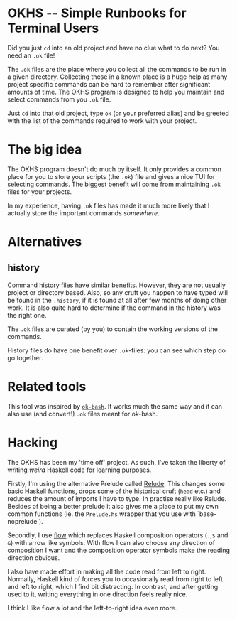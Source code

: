 # OKHS -- Simple Runbooks for Terminal Users

Did you just `cd` into an old project and have no clue what to do next?
You need an `.ok` file!

The `.ok` files are the place where you collect all the commands to be run in a
given directory. Collecting these in a known place is a huge help as many
project specific commands can be hard to remember after significant amounts of
time.  The OKHS program is designed to help you maintain and select commands from
you `.ok` file.

Just `cd` into that old project, type `ok` (or your preferred alias) and 
be greeted with the list of the commands required to work with your project.

# The big idea

The OKHS program doesn't do much by itself. It only provides a common place for
you to store your scripts (the `.ok`) file and gives a nice TUI for selecting
commands. The biggest benefit will come from maintaining `.ok` files for your
projects.

In my experience, having `.ok` files has made it much more likely that I actually
store the important commands *somewhere*.


# Alternatives

## history

Command history files have similar benefits. However, they are not usually
project or directory based. Also, so any cruft you happen to have typed will be
found in the `.history`, if it is found at all after few months of doing other
work. It is also quite hard to determine if the command in the history was the
right one.  

The `.ok` files are curated (by you) to contain the working versions of the commands.

History files do have one benefit over `.ok`-files: you can see which step do
go together.

# Related tools

This tool was inspired by [`ok-bash`](http://secretgeek.net/ok). It works
much the same way and it can also use (and convert!) `.ok` files meant
for ok-bash.

# Hacking

The OKHS has been my 'time off' project. As such, I've taken the liberty of
writing *weird* Haskell code for learning purposes.

Firstly, I'm using the alternative Prelude called
[Relude](https://github.com/kowainik/relude). This changes some basic Haskell
functions, drops some of the historical cruft (`head` etc.) and reduces the
amount of imports I have to type. In practise really like Relude. Besides of
being a better prelude it also gives me a place to put my own common functions
(ie. the `Prelude.hs` wrapper that you use with `base-noprelude.).

Secondly, I use [flow](http://hackage.haskell.org/package/flow) which replaces
Haskell composition operators (`.`,`$` and `&`) with arrow like symbols.  With
flow I can also choose any direction of composition I want and the composition
operator symbols make the reading direction obvious.

I also have made effort in making all the code read from left to right.
Normally, Haskell kind of forces you to occasionally read from right to left
and left to right, which I find bit distracting. In contrast, and after getting
used to it, writing everything in one direction feels really nice.

I think I like flow a lot and the left-to-right idea even more.
